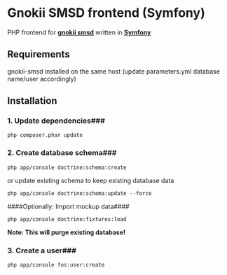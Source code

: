 Gnokii SMSD frontend (Symfony)
========================

PHP frontend for [**gnokii smsd**][1] written in [**Symfony**][2]

Requirements
--------------

gnokii-smsd installed on the same host (update parameters.yml database name/user accordingly)

Installation
--------------

### 1. Update dependencies###

```
php composer.phar update
```

### 2. Create database schema###

```
php app/console doctrine:schema:create
```

or update existing schema to keep existing database data

```
php app/console doctrine:schema:update --force
```

####Optionally: Import mockup data####

```
php app/console doctrine:fixtures:load
```

**Note: This will purge existing database!**

### 3. Create a user###

```
php app/console fos:user:create
```

[1]:  http://wiki.gnokii.org/index.php/SMSD
[2]:  https://github.com/symfony/symfony